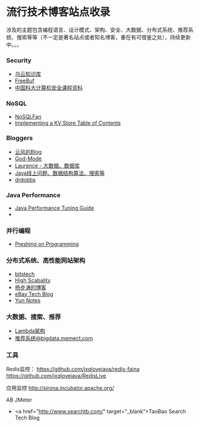 # 流行技术博客站点收录

涉及的主题包含编程语言、设计模式、架构、安全、大数据、分布式系统、推荐系统、搜索等等（不一定是著名站点或者知名博客，重在有可借鉴之处），持续更新中。。。

### Security
* <a href="http://drops.wooyun.org/" target="_blank">乌云知识库</a>
* <a href="http://www.freebuf.com/" target="_blank">FreeBuf</a>
* <a href="http://staff.ustc.edu.cn/~sycheng/cs/" target="_blank">中国科大计算机安全课程资料</a>

### NoSQL
* <a href="http://blog.nosqlfan.com/newslist" target="_blank">NoSQLFan</a>
* <a href="http://codecapsule.com/2012/11/07/ikvs-implementing-a-key-value-store-table-of-contents/" target="_blank">Implementing a KV Store Table of Contents</a>

### Bloggers

* <a href="http://blog.codingnow.com/" target="_blank">云风的Blog</a>
* <a href="http://site.douban.com/196781/room/2541807/" target="_blank">God-Mode</a>
* <a href="http://blog.csdn.net/bluishglc/" target="_blank">Laurence - 大数据、数据库</a>
* <a href="http://www.chepoo.com/">Java线上问题、数据结构算法、搜索等</a>
* <a href="http://www.drdobbs.com/" target="_blank">drdobbs</a>

### Java Performance

* <a href="http://java-performance.info/" target="_blank">Java Performance Tuning Guide</a>
* 

### 并行编程

* <a href="http://preshing.com/" target="_blank">Preshing on Programming</a>

### 分布式系统、高性能网站架构

* <a href="http://www.bitstech.net/" target="_blank">bitstech</a>
* <a href="http://highscalability.com/" target="_blank">High Scabality</a>
* <a href="http://blog.csdn.net/yangbutao/article/list/14" target="_blank">杨步涛的博客</a>
* <a href="http://www.ebaytechblog.com/" target="_blank">eBay Tech Blog</a>
* <a href="http://blog.yunnotes.net/" target="_blank">Yun Notes</a>


### 大数据、搜索、推荐

* <a href="http://lambda-architecture.net/" target="_blank">Lambda架构</a>
* <a href="http://bigdata.memect.com/?tag=recommendationsystems">推荐系统@bigdata.memect.com</a>


### 工具

Redis监控：
https://github.com/jxqlovejava/redis-faina
https://github.com/jxqlovejava/RedisLive

应用监控
http://sirona.incubator.apache.org/

AB
JMeter

* <a href="http://www.searchtb.com/" target="_blank“>TaoBao Search Tech Blog</a>
